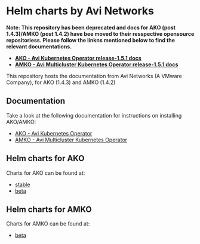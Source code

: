 # Helm charts by Avi Networks

**Note: This repository has been deprecated and docs for AKO (post 1.4.3)/AMKO (post 1.4.2) have bee moved to their resspective opensource repositoriess. Please follow the linkns mentioned below to find the relevant documentations.**
* **[AKO - Avi Kubernetes Operator release-1.5.1 docs](https://github.com/vmware/load-balancer-and-ingress-services-for-kubernetes/tree/release-1.5.1/docs)**
* **[AMKO - Avi Multicluster Kubernetes Operator release-1.5.1 docs](https://github.com/vmware/global-load-balancing-services-for-kubernetes/tree/release-1.5.1/README.md)**

This repository hosts the documentation from Avi Networks (A VMware Company), for AKO (1.4.3) and AMKO (1.4.2)

## Documentation
Take a look at the following documentation for instructions on installing AKO/AMKO:
* [AKO - Avi Kubernetes Operator](docs/AKO/README.md)
* [AMKO - Avi Multicluster Kubernetes Operator](docs/AMKO/README.md)

## Helm charts for AKO
Charts for AKO can be found at:
* [stable](charts/stable/ako)
* [beta](charts/incubator/ako)

## Helm charts for AMKO
Charts for AMKO can be found at:
* [beta](charts/incubator/amko)
